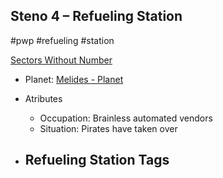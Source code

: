 ## Steno 4 &ndash; Refueling Station

#pwp #refueling #station

[Sectors Without Number](https://sectorswithoutnumber.com/sector/bfDcBzTtgpeyLUfwzjio/refuelingStation/QjJd3vHezkjNd1cdotJQ)

- Planet: [Melides - Planet](../../../Gaming/StarsWithoutNumber/PiratesWithoutPlunder/Melides%20-%20Planet.md)

- Atributes
	- Occupation: Brainless automated vendors
	- Situation: Pirates have taken over

- Refueling Station Tags
	- 
